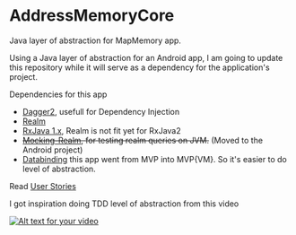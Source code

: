 # AddressMemoryCore
Java layer of abstraction for MapMemory app.

Using a Java layer of abstraction for an Android app, I am going to update this repository while it will serve as a dependency for the application's project. 

Dependencies for this app
  * [Dagger2](https://google.github.io/dagger/), usefull for Dependency Injection
  * [Realm](https://realm.io/docs/java/latest/)
  * [RxJava 1.x](https://github.com/ReactiveX/RxJava), Realm is not fit yet for RxJava2
  * ~~[Mocking-Realm](https://github.com/juanmendez/Mocking-Realm/), for testing realm queries on JVM.~~ (Moved to the Android project)
  * [Databinding](https://developer.android.com/topic/libraries/data-binding/index.html) this app went from MVP into MVP{VM}. So it's easier to do level of abstraction.

Read [User Stories](https://github.com/juanmendez/MapMemoryCore/wiki/User-Stories)

I got inspiration doing TDD level of abstraction from this video

[![Alt text for your video](https://img.youtube.com/vi/RLo6hs1uDLA/0.jpg)](http://www.youtube.com/watch?v=RLo6hs1uDLA)
